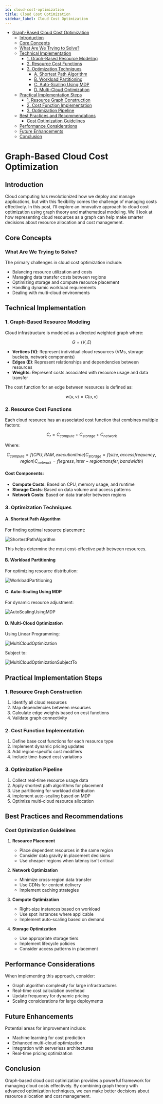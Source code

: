 ```yaml
---
id: cloud-cost-optimization
title: Cloud Cost Optimization
sidebar_label: Cloud Cost Optimization
---
```


<!--ts-->
   * [Graph-Based Cloud Cost Optimization](#graph-based-cloud-cost-optimization)
        * [Introduction](#introduction)
        * [Core Concepts](#core-concepts)
        * [What Are We Trying to Solve?](#what-are-we-trying-to-solve)
        * [Technical Implementation](#technical-implementation)
            * [1. Graph-Based Resource Modeling](#1-graph-based-resource-modeling)
            * [2. Resource Cost Functions](#2-resource-cost-functions)
            * [3. Optimization Techniques](#3-optimization-techniques)
                * [A. Shortest Path Algorithm](#a-shortest-path-algorithm)
                * [B. Workload Partitioning](#b-workload-partitioning)
                * [C. Auto-Scaling Using MDP](#c-auto-scaling-using-mdp)
                * [D. Multi-Cloud Optimization](#d-multi-cloud-optimization)
        * [Practical Implementation Steps](#practical-implementation-steps)
            * [1. Resource Graph Construction](#1-resource-graph-construction)
            * [2. Cost Function Implementation](#2-cost-function-implementation)
            * [3. Optimization Pipeline](#3-optimization-pipeline)
        * [Best Practices and Recommendations](#best-practices-and-recommendations)
            * [Cost Optimization Guidelines](#cost-optimization-guidelines)
        * [Performance Considerations](#performance-considerations)
        * [Future Enhancements](#future-enhancements)
        * [Conclusion](#conclusion)
<!--te-->

# Graph-Based Cloud Cost Optimization

## Introduction

Cloud computing has revolutionized how we deploy and manage applications, but with this flexibility comes the challenge of managing costs effectively. In this post, I'll explore an innovative approach to cloud cost optimization using graph theory and mathematical modeling. We'll look at how representing cloud resources as a graph can help make smarter decisions about resource allocation and cost management.

## Core Concepts

### What Are We Trying to Solve?

The primary challenges in cloud cost optimization include:
- Balancing resource utilization and costs
- Managing data transfer costs between regions
- Optimizing storage and compute resource placement
- Handling dynamic workload requirements
- Dealing with multi-cloud environments

## Technical Implementation

### 1. Graph-Based Resource Modeling

Cloud infrastructure is modeled as a directed weighted graph where:

```math
G = (V, E)
```

- **Vertices (V)**: Represent individual cloud resources (VMs, storage buckets, network components)
- **Edges (E)**: Represent relationships and dependencies between resources
- **Weights**: Represent costs associated with resource usage and data transfer

The cost function for an edge between resources is defined as:

```math
w(u,v) = C(u,v)
```

### 2. Resource Cost Functions

Each cloud resource has an associated cost function that combines multiple factors:

```math
C_r = C_{compute} + C_{storage} + C_{network}
```

Where:
```math
C_{compute} = f(CPU, RAM, executiontime)
C_{storage} = f(size, accessfrequency, region)
C_{network} = f(egress, inter-regiontransfer, bandwidth)
```

#### Cost Components:
- **Compute Costs**: Based on CPU, memory usage, and runtime
- **Storage Costs**: Based on data volume and access patterns
- **Network Costs**: Based on data transfer between regions

### 3. Optimization Techniques

#### A. Shortest Path Algorithm

For finding optimal resource placement:

![ShortestPathAlgorithm](https://raw.githubusercontent.com/kranthiB/tech-pulse/main/images/cloud-cost-optimization/ShortestPathAlgorithm.png)


This helps determine the most cost-effective path between resources.

#### B. Workload Partitioning

For optimizing resource distribution:

![WorkloadPartitioning](https://raw.githubusercontent.com/kranthiB/tech-pulse/main/images/cloud-cost-optimization/WorkloadPartitioning.png)


#### C. Auto-Scaling Using MDP

For dynamic resource adjustment:

![AutoScalingUsingMDP](https://raw.githubusercontent.com/kranthiB/tech-pulse/main/images/cloud-cost-optimization/AutoScalingUsingMDP.png)

#### D. Multi-Cloud Optimization

Using Linear Programming:

![MultiCloudOptimization](https://raw.githubusercontent.com/kranthiB/tech-pulse/main/images/cloud-cost-optimization/MultiCloudOptimization.png)

Subject to:

![MultiCloudOptimizationSubjectTo](https://raw.githubusercontent.com/kranthiB/tech-pulse/main/images/cloud-cost-optimization/MultiCloudOptimizationSubjectTo.png)


## Practical Implementation Steps

### 1. Resource Graph Construction
1. Identify all cloud resources
2. Map dependencies between resources
3. Calculate edge weights based on cost functions
4. Validate graph connectivity

### 2. Cost Function Implementation
1. Define base cost functions for each resource type
2. Implement dynamic pricing updates
3. Add region-specific cost modifiers
4. Include time-based cost variations

### 3. Optimization Pipeline
1. Collect real-time resource usage data
2. Apply shortest path algorithms for placement
3. Use partitioning for workload distribution
4. Implement auto-scaling based on MDP
5. Optimize multi-cloud resource allocation

## Best Practices and Recommendations

### Cost Optimization Guidelines

1. **Resource Placement**
   - Place dependent resources in the same region
   - Consider data gravity in placement decisions
   - Use cheaper regions when latency isn't critical

2. **Network Optimization**
   - Minimize cross-region data transfer
   - Use CDNs for content delivery
   - Implement caching strategies

3. **Compute Optimization**
   - Right-size instances based on workload
   - Use spot instances where applicable
   - Implement auto-scaling based on demand

4. **Storage Optimization**
   - Use appropriate storage tiers
   - Implement lifecycle policies
   - Consider access patterns in placement

## Performance Considerations

When implementing this approach, consider:
- Graph algorithm complexity for large infrastructures
- Real-time cost calculation overhead
- Update frequency for dynamic pricing
- Scaling considerations for large deployments

## Future Enhancements

Potential areas for improvement include:
- Machine learning for cost prediction
- Enhanced multi-cloud optimization
- Integration with serverless architectures
- Real-time pricing optimization

## Conclusion

Graph-based cloud cost optimization provides a powerful framework for managing cloud costs effectively. By combining graph theory with advanced optimization techniques, we can make better decisions about resource allocation and cost management.
